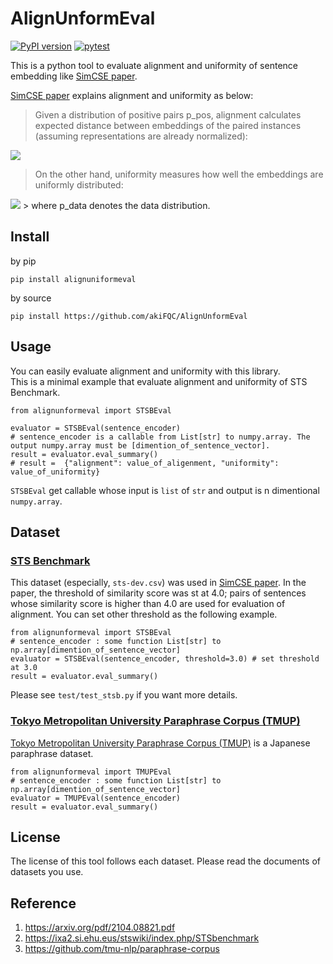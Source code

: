 # AlignUnformEval
[![PyPI version](https://badge.fury.io/py/alignunformeval.svg)](https://badge.fury.io/py/alignunformeval)
[![pytest](https://github.com/akiFQC/AlignUnformEval/actions/workflows/ci.yaml/badge.svg?branch=main)](https://github.com/akiFQC/AlignUnformEval/actions/workflows/ci.yaml)

This is a python tool to evaluate alignment and uniformity of sentence embedding like [SimCSE paper](https://arxiv.org/pdf/2104.08821.pdf).   

[SimCSE paper](https://arxiv.org/pdf/2104.08821.pdf) explains alignment and uniformity as below:
>  Given a distribution of positive
pairs p_pos, alignment calculates expected distance between embeddings of the paired instances (assuming representations are already normalized): 
<img src="https://latex.codecogs.com/gif.latex?\ell_{\rm align}:=\mathbb{E}_{(x, x^{+})\sim p_{\rm pos}}\left[\| f(x)-f(x^{+}) \|^{2} \right]" />


> On the other hand, uniformity measures how well
the embeddings are uniformly distributed:
<img src="https://latex.codecogs.com/gif.latex?\ell_{\rm uniformity}:=\log \mathbb{E}_{(x, y) \overset{i.i.d.}{\sim}  p_{\rm data}} \left[e ^{ -2\| f(x)-f(x^{+}) \|^{2}}\right]" />
> where p_data denotes the data distribution. 

## Install
by pip
```
pip install alignuniformeval
``` 

by source
```
pip install https://github.com/akiFQC/AlignUnformEval
```


## Usage
You can easily evaluate alignment and uniformity with this library.  
This is a minimal example that evaluate alignment and uniformity of STS Benchmark.
```
from alignunformeval import STSBEval

evaluator = STSBEval(sentence_encoder)
# sentence_encoder is a callable from List[str] to numpy.array. The output numpy.array must be [dimention_of_sentence_vector].
result = evaluator.eval_summary()
# result =  {"alignment": value_of_aligenment, "uniformity": value_of_uniformity}
```
`STSBEval` get callable whose input is `list` of `str` and output is n dimentional `numpy.array`.

## Dataset

### [STS Benchmark](https://ixa2.si.ehu.eus/stswiki/index.php/STSbenchmark)
This dataset (especially, `sts-dev.csv`) was used in [SimCSE paper](https://arxiv.org/pdf/2104.08821.pdf). In the paper, the threshold of similarity score was st at 4.0;  pairs of sentences whose similarity score is higher than 4.0 are used for evaluation of alignment. You can set other threshold as the following example.
```
from alignunformeval import STSBEval
# sentence_encoder : some function List[str] to np.array[dimention_of_sentence_vector]
evaluator = STSBEval(sentence_encoder, threshold=3.0) # set threshold at 3.0
result = evaluator.eval_summary()
```
Please see `test/test_stsb.py` if you want more details.

### [Tokyo Metropolitan University Paraphrase Corpus (TMUP)](https://github.com/tmu-nlp/paraphrase-corpus)
[Tokyo Metropolitan University Paraphrase Corpus (TMUP)](https://github.com/tmu-nlp/paraphrase-corpus) is a Japanese paraphrase dataset.

```
from alignunformeval import TMUPEval
# sentence_encoder : some function List[str] to np.array[dimention_of_sentence_vector]
evaluator = TMUPEval(sentence_encoder)
result = evaluator.eval_summary()
```

## License 
The license of this tool follows each dataset. Please read the documents of datasets you use.

## Reference
1. https://arxiv.org/pdf/2104.08821.pdf 
2. https://ixa2.si.ehu.eus/stswiki/index.php/STSbenchmark 
3. https://github.com/tmu-nlp/paraphrase-corpus

